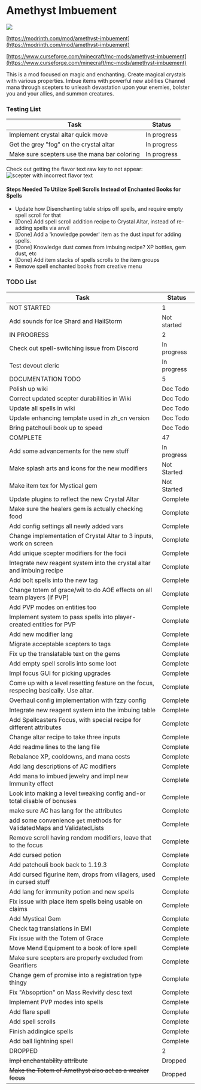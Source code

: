 # Amethyst Imbuement
<p align="left">
<a href="https://opensource.org/licenses/MIT"><img src="https://img.shields.io/badge/License-MIT-brightgreen.svg"></a>
</p>

[https://modrinth.com/mod/amethyst-imbuement](https://modrinth.com/mod/amethyst-imbuement)

[https://www.curseforge.com/minecraft/mc-mods/amethyst-imbuement](https://www.curseforge.com/minecraft/mc-mods/amethyst-imbuement)

This is a mod focused on magic and enchanting. 
Create magical crystals with various properties. 
Imbue items with powerful new abilities 
Channel mana through scepters to unleash devastation upon your enemies, bolster you and your allies, and summon creatures.

### Testing List
|Task|Status|
|----|------|
|Implement crystal altar quick move|In progress|
|Get the grey "fog" on the crystal altar|In progress|
|Make sure scepters use the mana bar coloring|In progress|

Check out getting the flavor text raw key to not appear:
![scepter with incorrect flavor text](https://user-images.githubusercontent.com/72876796/227993975-8c92457b-f827-4c9c-99b3-44c954da4b71.png)

#### Steps Needed To Utilize Spell Scrolls Instead of Enchanted Books for Spells
- Update how Disenchanting table strips off spells, and require empty spell scroll for that
- [Done] Add spell scroll addition recipe to Crystal Altar, instead of re-adding spells via anvil
- [Done] Add a 'knowledge powder' item as the dust input for adding spells.
- [Done] Knowledge dust comes from imbuing recipe? XP bottles, gem dust, etc
- [Done] Add item stacks of spells scrolls to the item groups
- Remove spell enchanted books from creative menu

### TODO List
|Task|Status|
|----|------|
|NOT STARTED|1|
|Add sounds for Ice Shard and HailStorm|Not started|
|IN PROGRESS|2|
|Check out spell-switching issue from Discord|In progress|
|Test devout cleric|In progress|
|DOCUMENTATION TODO|5|
|Polish up wiki|Doc Todo|
|Correct updated scepter durabilities in Wiki|Doc Todo|
|Update all spells in wiki|Doc Todo|
|Update enhancing template used in zh_cn version|Doc Todo|
|Bring patchouli book up to speed|Doc Todo|
|COMPLETE|47|
|Add some advancements for the new stuff|In progress|
|Make splash arts and icons for the new modifiers|Not Started|
|Make item tex for Mystical gem|Not Started|
|Update plugins to reflect the new Crystal Altar|Complete|
|Make sure the healers gem is actually checking food|Complete|
|Add config settings all newly added vars|Complete|
|Change implementation of Crystal Altar to 3 inputs, work on screen|Complete|
|Add unique scepter modifiers for the focii|Complete|
|Integrate new reagent system into the crystal altar and imbuing recipe|Complete|
|Add bolt spells into the new tag|Complete|
|Change totem of grace/wit to do AOE effects on all team players (if PVP)|Complete|
|Add PVP modes on entities too|Complete|
|Implement system to pass spells into player-created entities for PVP|Complete|
|Add new modifier lang|Complete|
|Migrate acceptable scepters to tags|Complete|
|Fix up the translatable text on the gems|Complete|
|Add empty spell scrolls into some loot|Complete|
|Impl focus GUI for picking upgrades|Complete|
|Come up with a level resetting feature on the focus, respecing basically. Use altar.|Complete|
|Overhaul config implementation with fzzy config|Complete|
|Integrate new reagent system into the imbuing table|Complete|
|Add Spellcasters Focus, with special recipe for different attributes|Complete|
|Change altar recipe to take three inputs|Complete|
|Add readme lines to the lang file|Complete|
|Rebalance XP, cooldowns, and mana costs|Complete|
|Add lang descriptions of AC modifiers|Complete|
|Add mana to imbued jewelry and impl new Immunity effect|Complete|
|Look into making a level tweaking config and-or total disable of bonuses|Complete|
|make sure AC has lang for the attributes|Complete|
|add some convenience `get` methods for ValidatedMaps and ValidatedLists|Complete|
|Remove scroll having rendom modifiers, leave that to the focus|Complete|
|Add cursed potion|Complete|
|Add patchouli book back to 1.19.3|Complete|
|Add cursed figurine item, drops from villagers, used in cursed stuff|Complete|
|Add lang for immunity potion and new spells|Complete|
|Fix issue with place item spells being usable on claims|Complete|
|Add Mystical Gem|Complete|
|Check tag translations in EMI|Complete|
|Fix issue with the Totem of Grace|Complete|
|Move Mend Equipment to a book of lore spell|Complete|
|Make sure scepters are properly excluded from Gearifiers|Complete|
|Change gem of promise into a registration type thingy|Complete|
|Fix "Absoprtion" on Mass Revivify desc text|Complete|
|Implement PVP modes into spells|Complete|
|Add flare spell|Complete|
|Add spell scrolls|Complete|
|Finish addingice spells|Complete|
|Add ball lightning spell|Complete|
|DROPPED|2|
|~~Impl enchantability attribute~~|Dropped|
|~~Make the Totem of Amethyst also act as a weaker focus~~|Dropped|
